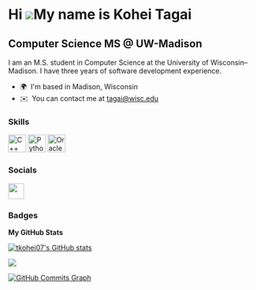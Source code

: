 Hi ![](https://user-images.githubusercontent.com/18350557/176309783-0785949b-9127-417c-8b55-ab5a4333674e.gif)My name is Kohei Tagai
===================================================================================================================================

Computer Science MS @ UW-Madison
--------------------------------

I am an M.S. student in Computer Science at the University of Wisconsin–Madison. I have three years of software development experience.

* 🌍  I'm based in Madison, Wisconsin
* ✉️  You can contact me at [tagai@wisc.edu](mailto:tagai@wisc.edu)

### Skills


<p align="left">
<a href="https://docs.microsoft.com/en-us/cpp/?view=msvc-170" target="_blank" rel="noreferrer"><img src="https://raw.githubusercontent.com/danielcranney/readme-generator/main/public/icons/skills/cplusplus-colored.svg" width="36" height="36" alt="C++" /></a>
<a href="https://www.python.org/" target="_blank" rel="noreferrer"><img src="https://raw.githubusercontent.com/danielcranney/readme-generator/main/public/icons/skills/python-colored.svg" width="36" height="36" alt="Python" /></a>
<a href="https://www.oracle.com/uk/index.html" target="_blank" rel="noreferrer"><img src="https://raw.githubusercontent.com/danielcranney/readme-generator/main/public/icons/skills/oracle-colored.svg" width="36" height="36" alt="Oracle" /></a>
</p>


### Socials

<p align="left"> <a href="https://www.github.com/tkohei07" target="_blank" rel="noreferrer"><img src="https://raw.githubusercontent.com/danielcranney/readme-generator/main/public/icons/socials/github.svg" width="32" height="32" /></a></p>

### Badges

<b>My GitHub Stats</b>

<a href="http://www.github.com/tkohei07"><img src="https://github-readme-stats.vercel.app/api?username=tkohei07&show_icons=true&hide=&count_private=true&title_color=0891b2&text_color=ffffff&icon_color=0891b2&bg_color=1c1917&hide_border=true&show_icons=true" alt="tkohei07's GitHub stats" /></a>

<a href="http://www.github.com/tkohei07"><img src="https://github-readme-streak-stats.herokuapp.com/?user=tkohei07&stroke=ffffff&background=1c1917&ring=0891b2&fire=0891b2&currStreakNum=ffffff&currStreakLabel=0891b2&sideNums=ffffff&sideLabels=ffffff&dates=ffffff&hide_border=true" /></a>

<a href="http://www.github.com/tkohei07"><img src="https://activity-graph.herokuapp.com/graph?username=tkohei07&bg_color=1c1917&color=ffffff&line=0891b2&point=ffffff&area_color=1c1917&area=true&hide_border=true&custom_title=GitHub%20Commits%20Graph" alt="GitHub Commits Graph" /></a>
